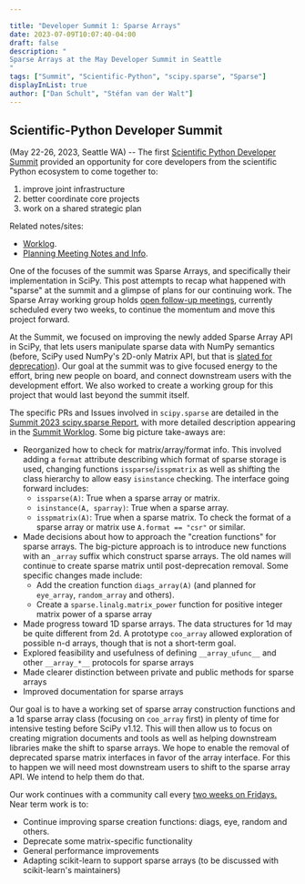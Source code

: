 ```yaml
---

title: "Developer Summit 1: Sparse Arrays"
date: 2023-07-09T10:07:40-04:00
draft: false
description: "
Sparse Arrays at the May Developer Summit in Seattle
"
tags: ["Summit", "Scientific-Python", "scipy.sparse", "Sparse"]
displayInList: true
author: ["Dan Schult", "Stéfan van der Walt"]
---
```


## Scientific-Python Developer Summit

(May 22-26, 2023, Seattle WA) --
The first [Scientific Python Developer Summit](https://blog.scientific-python.org/scientific-python/dev-summit-1/) provided an opportunity
for core developers from the scientific Python ecosystem to come together to:

1. improve joint infrastructure
2. better coordinate core projects
3. work on a shared strategic plan

Related notes/sites:

- [Worklog](https://hackmd.io/iEtdfbxfSbGwOAJTXmqyIQ?view).
- [Planning Meeting Notes and Info](https://scientific-python.org/summits/developer/2023/).

One of the focuses of the summit was Sparse Arrays, and specifically their implementation in SciPy.
This post attempts to recap what happened with "sparse" at the summit
and a glimpse of plans for our continuing work. The Sparse Array working group
holds [open follow-up meetings](https://scientific-python.org/calendars), currently scheduled every two weeks,
to continue the momentum and move this project forward.

At the Summit, we focused on improving the newly added Sparse Array API
in SciPy, that lets users manipulate sparse data with NumPy
semantics (before, SciPy used NumPy's 2D-only Matrix API, but that is [slated for deprecation](https://stackoverflow.com/questions/53254738/deprecation-status-of-the-numpy-matrix-class)).
Our goal at the summit was to give focused energy to the effort,
bring new people on board, and connect downstream users with the development
effort. We also worked to create a working group for this project that would
last beyond the summit itself.

The specific PRs and Issues involved in `scipy.sparse` are detailed in the
[Summit 2023 scipy.sparse Report](https://hackmd.io/1Q2832LDR_2Uv_-cV-wnYg),
with more detailed description appearing in the
[Summit Worklog](https://hackmd.io/iEtdfbxfSbGwOAJTXmqyIQ?view).
Some big picture take-aways are:

- Reorganized how to check for matrix/array/format info. This involved
  adding a `format` attribute describing which format of sparse storage is used,
  changing functions `issparse`/`isspmatrix` as well as shifting
  the class hierarchy to allow easy `isinstance` checking.
  The interface going forward includes:
  - `issparse(A)`: True when a sparse array or matrix.
  - `isinstance(A, sparray)`: True when a sparse array.
  - `isspmatrix(A)`: True when a sparse matrix.
    To check the format of a sparse array or matrix use `A.format == "csr"` or similar.
- Made decisions about how to approach the "creation functions" for sparse arrays.
  The big-picture approach is to introduce new functions with an `_array` suffix which
  construct sparse arrays. The old names will continue to create sparse matrix until
  post-deprecation removal.
  Some specific changes made include:
  - Add the creation function `diags_array(A)` (and planned for `eye_array`, `random_array` and others).
  - Create a `sparse.linalg.matrix_power` function for positive integer matrix power of a sparse array
- Made progress toward 1D sparse arrays. The data structures for 1d may be quite different from 2d.
  A prototype `coo_array` allowed exploration of possible n-d arrays, though that is not a short-term goal.
- Explored feasibility and usefulness of defining `__array_ufunc__` and other `__array_*__` protocols for sparse arrays
- Made clearer distinction between private and public methods for sparse arrays
- Improved documentation for sparse arrays

Our goal is to have a working set of sparse array construction functions
and a 1d sparse array class (focusing on `coo_array` first) in plenty of
time for intensive testing before SciPy v1.12. This will then allow us to
focus on creating migration documents and tools as well as helping downstream
libraries make the shift to sparse arrays. We hope to enable the removal of
deprecated sparse matrix interfaces in favor of the array interface. For this
to happen we will need most downstream users to shift to the sparse array API.
We intend to help them do that.

Our work continues with a community call every [two weeks on Fridays.](https://scientific-python.org/calendars)
Near term work is to:

- Continue improving sparse creation functions: diags, eye, random and others.
- Deprecate some matrix-specific functionality
- General performance improvements
- Adapting scikit-learn to support sparse arrays (to be discussed with scikit-learn's maintainers)
